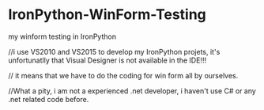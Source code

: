 # IronPython-WinForm-Testing
my winform testing in IronPython

//i use VS2010 and VS2015 to develop my IronPython projets, it's unfortunatlly that Visual Designer is not available in the IDE!!!

// it means that we have to do the coding for win form all by ourselves.

//What a pity, i am not a experienced .net developer, i haven't use C# or any .net related code before.
